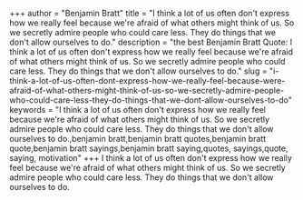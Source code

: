 +++
author = "Benjamin Bratt"
title = "I think a lot of us often don't express how we really feel because we're afraid of what others might think of us. So we secretly admire people who could care less. They do things that we don't allow ourselves to do."
description = "the best Benjamin Bratt Quote: I think a lot of us often don't express how we really feel because we're afraid of what others might think of us. So we secretly admire people who could care less. They do things that we don't allow ourselves to do."
slug = "i-think-a-lot-of-us-often-dont-express-how-we-really-feel-because-were-afraid-of-what-others-might-think-of-us-so-we-secretly-admire-people-who-could-care-less-they-do-things-that-we-dont-allow-ourselves-to-do"
keywords = "I think a lot of us often don't express how we really feel because we're afraid of what others might think of us. So we secretly admire people who could care less. They do things that we don't allow ourselves to do.,benjamin bratt,benjamin bratt quotes,benjamin bratt quote,benjamin bratt sayings,benjamin bratt saying,quotes, sayings,quote, saying, motivation"
+++
I think a lot of us often don't express how we really feel because we're afraid of what others might think of us. So we secretly admire people who could care less. They do things that we don't allow ourselves to do.
